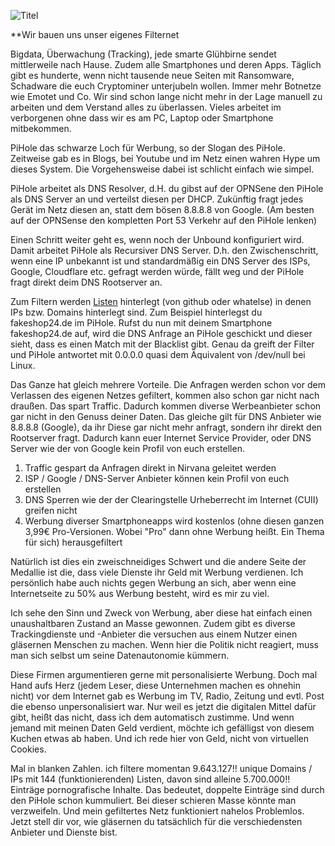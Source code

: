 ![Titel](https://user-images.githubusercontent.com/53258295/116553216-30443980-a8fa-11eb-9588-e51621fd3d89.png)

**Wir bauen uns unser eigenes Filternet

Bigdata, Überwachung (Tracking), jede smarte Glühbirne sendet mittlerweile nach Hause. Zudem alle Smartphones und deren Apps. Täglich gibt es hunderte, wenn nicht tausende neue Seiten mit Ransomware, Schadware die euch Cryptominer unterjubeln wollen. Immer mehr Botnetze wie Emotet und Co. Wir sind schon lange nicht mehr in der Lage manuell zu arbeiten und dem Verstand alles zu überlassen. Vieles arbeitet im verborgenen ohne dass wir es am PC, Laptop oder Smartphone mitbekommen.

PiHole das schwarze Loch für Werbung, so der Slogan des PiHole. Zeitweise gab es in Blogs, bei Youtube und im Netz einen wahren Hype um dieses System. Die Vorgehensweise dabei ist schlicht einfach wie simpel.

PiHole arbeitet als DNS Resolver, d.H. du gibst auf der OPNSene den PiHole als DNS Server an und verteilst diesen per DHCP. Zukünftig fragt jedes Gerät im Netz diesen an, statt dem bösen 8.8.8.8 von Google. (Am besten auf der OPNSense den kompletten Port 53 Verkehr auf den PiHole lenken)

Einen Schritt weiter geht es, wenn noch der Unbound konfiguriert wird. Damit arbeitet PiHole als Recursiver DNS Server. D.h. den Zwischenschritt, wenn eine IP unbekannt ist und standardmäßig ein DNS Server des ISPs, Google, Cloudflare etc. gefragt werden würde, fällt weg und der PiHole fragt direkt deim DNS Rootserver an.

Zum Filtern werden [Listen](https://github.com/topics/pihole-blocklists) hinterlegt (von github oder whatelse) in denen IPs bzw. Domains hinterlegt sind. Zum Beispiel hinterlegst du fakeshop24.de im PiHole. Rufst du nun mit deinem Smartphone fakeshop24.de auf, wird die DNS Anfrage an PiHole geschickt und dieser sieht, dass es einen Match mit der Blacklist gibt. Genau da greift der Filter und PiHole antwortet mit 0.0.0.0 quasi dem Äquivalent von /dev/null bei Linux.

Das Ganze hat gleich mehrere Vorteile. Die Anfragen werden schon vor dem Verlassen des eigenen Netzes gefiltert, kommen also schon gar nicht nach draußen. Das spart Traffic. Dadurch kommen diverse Werbeanbieter schon gar nicht in den Genuss deiner Daten. Das gleiche gilt für DNS Anbieter wie 8.8.8.8 (Google), da ihr Diese gar nicht mehr anfragt, sondern ihr direkt den Rootserver fragt. Dadurch kann euer Internet Service Provider, oder DNS Server wie der von Google kein Profil von euch erstellen.

1. Traffic gespart da Anfragen direkt in Nirvana geleitet werden
2. ISP / Google / DNS-Server Anbieter können kein Profil von euch erstellen
3. DNS Sperren wie der der Clearingstelle Urheberrecht im Internet (CUII) greifen nicht
4. Werbung diverser Smartphoneapps wird kostenlos (ohne diesen ganzen 3,99€ Pro-Versionen. Wobei "Pro" dann ohne Werbung heißt. Ein Thema für sich) herausgefiltert

Natürlich ist dies ein zweischneidiges Schwert und die andere Seite der Medallie ist die, dass viele Dienste ihr Geld mit Werbung verdienen. Ich persönlich habe auch nichts gegen Werbung an sich, aber wenn eine Internetseite zu 50% aus Werbung besteht, wird es mir zu viel.

Ich sehe den Sinn und Zweck von Werbung, aber diese hat einfach einen unaushaltbaren Zustand an Masse gewonnen. Zudem gibt es diverse Trackingdienste und -Anbieter die versuchen aus einem Nutzer einen gläsernen Menschen zu machen. Wenn hier die Politik nicht reagiert, muss man sich selbst um seine Datenautonomie kümmern.

Diese Firmen argumentieren gerne mit personalisierte Werbung. Doch mal Hand aufs Herz (jedem Leser, diese Unternehmen machen es ohnehin nicht) vor dem Internet gab es Werbung im TV, Radio, Zeitung und evtl. Post die ebenso unpersonalisiert war. Nur weil es jetzt die digitalen Mittel dafür gibt, heißt das nicht, dass ich dem automatisch zustimme. Und wenn jemand mit meinen Daten Geld verdient, möchte ich gefälligst von diesem Kuchen etwas ab haben. Und ich rede hier von Geld, nicht von virtuellen Cookies.

Mal in blanken Zahlen. ich filtere momentan 9.643.127!! unique Domains / IPs mit 144 (funktionierenden) Listen, davon sind alleine 5.700.000!! Einträge pornografische Inhalte. Das bedeutet, doppelte Einträge sind durch den PiHole schon kummuliert. Bei dieser schieren Masse könnte man verzweifeln. Und mein gefiltertes Netz funktioniert nahelos Problemlos. Jetzt stell dir vor, wie gläsernen du tatsächlich für die verschiedensten Anbieter und Dienste bist.
